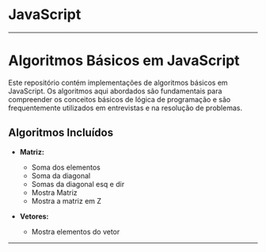 # JavaScript 
---

# Algoritmos Básicos em JavaScript

Este repositório contém implementações de algoritmos básicos em JavaScript. Os algoritmos aqui abordados são fundamentais para compreender os conceitos básicos de lógica de programação e são frequentemente utilizados em entrevistas e na resolução de problemas.

## Algoritmos Incluídos


- **Matriz:**
  - Soma dos elementos
  - Soma da diagonal
  - Somas da diagonal esq e dir
  - Mostra Matriz
  - Mostra a matriz em Z 

- **Vetores:**
  - Mostra elementos do vetor

---
